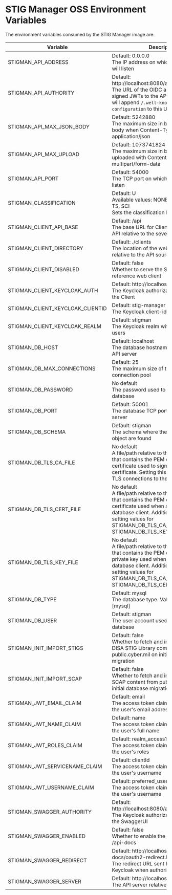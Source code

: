 # STIG Manager OSS Environment Variables

The environment variables consumed by the STIG Manager image are:

| Variable | Description | Affects |
| --- | --- | --- |
|STIGMAN_API_ADDRESS|Default: 0.0.0.0<br>The IP address on which the the server will listen |API|
|STIGMAN_API_AUTHORITY|Default: http://localhost:8080/auth/realms/stigman<br>The URL of the OIDC authority providing signed JWTs to the API server. The API will append `/.well-known/openid-configuration` to this URL| API|
|STIGMAN_API_MAX_JSON_BODY|Default: 5242880<br>The maximum size in bytes of the request body when Content-Type is application/json| API|
|STIGMAN_API_MAX_UPLOAD|Default: 1073741824<br>The maximum size in bytes of the file uploaded with Content-Type multipart/form-data| API|
|STIGMAN_API_PORT|Default: 54000<br>The TCP port on which the server will listen |API|
|STIGMAN_CLASSIFICATION|Default: U<br>Available values: NONE, U, FOUO, C, S, TS, SCI<br>Sets the classification banner, if any. | API, Client|
|STIGMAN_CLIENT_API_BASE|Default: /api<br>The base URL for Client requests to the API relative to the sever root at / | Client|
|STIGMAN_CLIENT_DIRECTORY|Default: ./clients<br>The location of the web client files, relative to the API source directory | API, Client|
|STIGMAN_CLIENT_DISABLED|Default: false<br>Whether to serve the STIG Manager reference web client |API|
|STIGMAN_CLIENT_KEYCLOAK_AUTH|Default: http://localhost:8080/auth<br>The Keycloak authorization URL relative to the Client |Client|
|STIGMAN_CLIENT_KEYCLOAK_CLIENTID|Default: stig-manager<br>The Keycloak client-id of the web client| Client|
|STIGMAN_CLIENT_KEYCLOAK_REALM|Default: stigman<br>The Keycloak realm with STIG Manager users |Client|
|STIGMAN_DB_HOST|Default: localhost<br>The database hostname or IP from to the API server |API|
|STIGMAN_DB_MAX_CONNECTIONS|Default: 25<br>The maximum size of the database connection pool |API|
|STIGMAN_DB_PASSWORD|No default<br>The password used to login to the database |API|
|STIGMAN_DB_PORT|Default: 50001<br>The database TCP port relative to the API server |API|
|STIGMAN_DB_SCHEMA|Default: stigman<br>The schema where the STIG Manager object are found |API|
|STIGMAN_DB_TLS_CA_FILE|No default<br>A file/path relative to the API /tls directory that contains the PEM encoded CA certificate used to sign the database TLS certificate. Setting this variable enables TLS connections to the database. | API|
|STIGMAN_DB_TLS_CERT_FILE|No default<br>A file/path relative to the API /tls directory that contains the PEM encoded Client certificate used when authenticating the database client. Additionally requires setting values for STIGMAN_DB_TLS_CA_FILE and STIGMAN_DB_TLS_KEY_FILE. | API|
|STIGMAN_DB_TLS_KEY_FILE|No default<br>A file/path relative to the API /tls directory that contains the PEM encoded Client private key used when authenticating the database client. Additionally requires setting values for STIGMAN_DB_TLS_CA_FILE and STIGMAN_DB_TLS_CERT_FILE. | API|
|STIGMAN_DB_TYPE|Default: mysql<br>The database type. Valid values are [mysql] | API|
|STIGMAN_DB_USER|Default: stigman<br>The user account used to login to the database |API|
|STIGMAN_INIT_IMPORT_STIGS|Default: false<br>Whether to fetch and import the current DISA STIG Library compilation from public.cyber.mil on initial database migration |API|
|STIGMAN_INIT_IMPORT_SCAP|Default: false<br>Whether to fetch and import current DISA SCAP content from public.cyber.mil on initial database migration  |API|
|STIGMAN_JWT_EMAIL_CLAIM|Default: email<br>The access token claim whose value is the user's email address| API, Client|
|STIGMAN_JWT_NAME_CLAIM|Default: name<br>The access token claim whose value is the user's full name| API, Client|
|STIGMAN_JWT_ROLES_CLAIM|Default: realm_access?.roles<br>The access token claim whose value is the user's roles| API, Client|
|STIGMAN_JWT_SERVICENAME_CLAIM|Default: clientId<br>The access token claim whose value is the user's username| API, Client|
|STIGMAN_JWT_USERNAME_CLAIM|Default: preferred_username<br>The access token claim whose value is the user's username| API, Client|
|STIGMAN_SWAGGER_AUTHORITY|Default: http://localhost:8080/auth/realms/stigman<br>The Keycloak authorization URL relative to the SwaggerUI| API|
|STIGMAN_SWAGGER_ENABLED|Default: false<br>Whether to enable the SwaggerUI SPA at /api-docs | API|
|STIGMAN_SWAGGER_REDIRECT|Default: http://localhost:54000/api-docs/oauth2-redirect.html<br>The redirect URL sent by SwaggerUI to Keycloak when authorizing | API|
|STIGMAN_SWAGGER_SERVER|Default: http://localhost:54000/api<br>The API server relative to the SwaggerUI |API|


